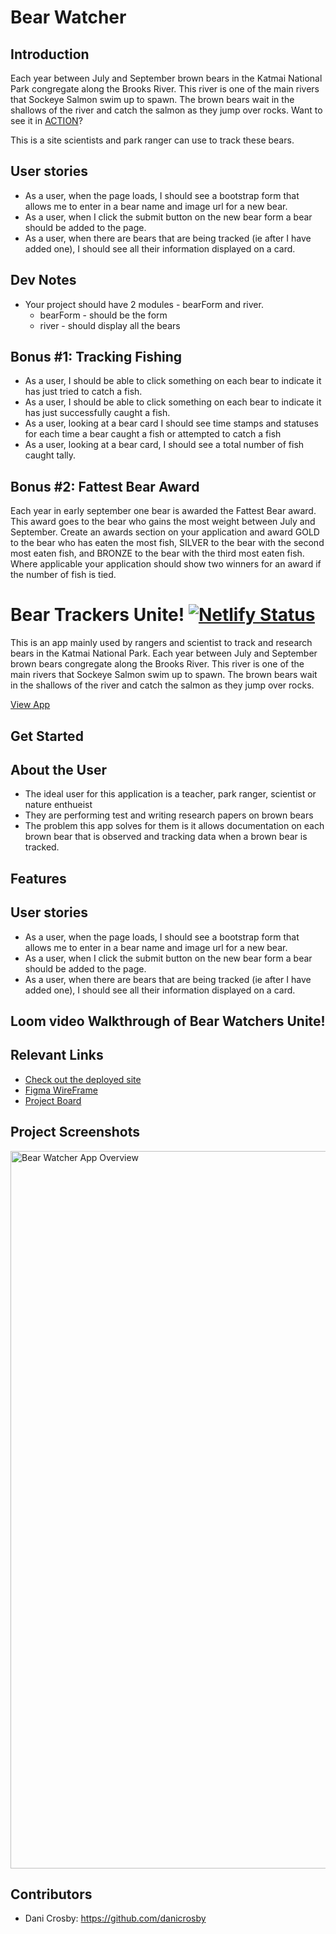 # Bear Watcher
## Introduction
Each year between July and September brown bears in the Katmai National Park congregate along the Brooks River.  This river is one of the main rivers that Sockeye Salmon swim up to spawn.  The brown bears wait in the shallows of the river and catch the salmon as they jump over rocks.  Want to see it in [ACTION](https://explore.org/livecams/brown-bears/brown-bear-salmon-cam-brooks-falls)?

This is a site scientists and park ranger can use to track these bears.


## User stories
* As a user, when the page loads, I should see a bootstrap form that allows me to enter in a bear name and image url for a new bear.
* As a user, when I click the submit button on the new bear form a bear should be added to the page.
* As a user, when there are bears that are being tracked (ie after I have added one), I should see all their information displayed on a card.

## Dev Notes
* Your project should have 2 modules - bearForm and river.
  * bearForm - should be the form
  * river - should display all the bears

## Bonus #1: Tracking Fishing
* As a user, I should be able to click something on each bear to indicate it has just tried to catch a fish.
* As a user, I should be able to click something on each bear to indicate it has just successfully caught a fish.
* As a user, looking at a bear card I should see time stamps and statuses for each time a bear caught a fish or attempted to catch a fish
* As a user, looking at a bear card, I should see a total number of fish caught tally.

## Bonus #2: Fattest Bear Award
Each year in early september one bear is awarded the Fattest Bear award.  This award goes to the bear who gains the most weight between July and September.  Create an awards section on your application and award GOLD to the bear who has eaten the most fish, SILVER to the bear with the second most eaten fish, and BRONZE to the bear with the third most eaten fish.  Where applicable your application should show two winners for an award if the number of fish is tied.


# Bear Trackers Unite!  [![Netlify Status](https://api.netlify.com/api/v1/badges/40864438-7aad-4a29-9e7f-1b0982db3eff/deploy-status)](https://app.netlify.com/sites/dc-bear-watchers-unite/deploys)

This is an app mainly used by rangers and scientist to track and research bears in the Katmai National Park. Each year between July and September brown bears congregate along the Brooks River. This river is one of the main rivers that Sockeye Salmon swim up to spawn. The brown bears wait in the shallows of the river and catch the salmon as they jump over rocks. 

[View App](dc-bear-watchers-unite.netlify.app)

## Get Started

## About the User
- The ideal user for this application is a teacher, park ranger, scientist or nature enthueist
- They are performing test and writing research papers on brown bears
- The problem this app solves for them is it allows documentation on each brown bear that is observed and tracking data when a brown bear is tracked.

## Features
## User stories
* As a user, when the page loads, I should see a bootstrap form that allows me to enter in a bear name and image url for a new bear.
* As a user, when I click the submit button on the new bear form a bear should be added to the page.
* As a user, when there are bears that are being tracked (ie after I have added one), I should see all their information displayed on a card.

## Loom video Walkthrough of Bear Watchers Unite!


## Relevant Links <!-- Link to all the things that are required outside of the ones that have their own section -->
- [Check out the deployed site](dc-bear-watchers-unite.netlify.app)
- [Figma WireFrame](https://www.figma.com/file/6VTWlVFWrUrVviW2rD6iXo/Bear-Watcher?node-id=0%3A1)
- [Project Board](https://github.com/danicrosby/bear-watcher/projects)

## Project Screenshots
<img width="1148" alt="Bear Watcher App Overview" src="./images/Overview.png">


## Contributors
- Dani Crosby: https://github.com/danicrosby
